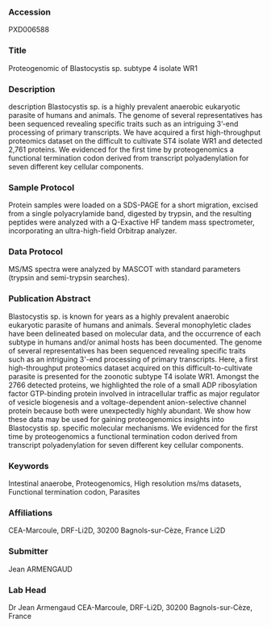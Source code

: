 ### Accession
PXD006588

### Title
Proteogenomic of Blastocystis sp. subtype 4 isolate WR1

### Description
description Blastocystis sp. is a highly prevalent anaerobic eukaryotic parasite of humans and animals. The genome of several representatives has been sequenced revealing specific traits such as an intriguing 3’-end processing of primary transcripts. We have acquired a first high-throughput proteomics dataset on the difficult to cultivate ST4 isolate WR1 and detected 2,761 proteins. We evidenced for the first time by proteogenomics a functional termination codon derived from transcript polyadenylation for seven different key cellular components.

### Sample Protocol
Protein samples were loaded on a SDS-PAGE for a short migration, excised from a single polyacrylamide band, digested by trypsin, and the resulting peptides were analyzed with a Q-Exactive HF tandem mass spectrometer, incorporating an ultra-high-field Orbitrap analyzer.

### Data Protocol
MS/MS spectra were analyzed by MASCOT with standard parameters (trypsin and semi-trypsin searches).

### Publication Abstract
Blastocystis sp. is known for years as a highly prevalent anaerobic eukaryotic parasite of humans and animals. Several monophyletic clades have been delineated based on molecular data, and the occurrence of each subtype in humans and/or animal hosts has been documented. The genome of several representatives has been sequenced revealing specific traits such as an intriguing 3'-end processing of primary transcripts. Here, a first high-throughput proteomics dataset acquired on this difficult-to-cultivate parasite is presented for the zoonotic subtype T4 isolate WR1. Amongst the 2766 detected proteins, we highlighted the role of a small ADP ribosylation factor GTP-binding protein involved in intracellular traffic as major regulator of vesicle biogenesis and a voltage-dependent anion-selective channel protein because both were unexpectedly highly abundant. We show how these data may be used for gaining proteogenomics insights into Blastocystis sp. specific molecular mechanisms. We evidenced for the first time by proteogenomics a functional termination codon derived from transcript polyadenylation for seven different key cellular components.

### Keywords
Intestinal anaerobe, Proteogenomics, High resolution ms/ms datasets, Functional termination codon, Parasites

### Affiliations
CEA-Marcoule, DRF-Li2D, 30200 Bagnols-sur-Cèze, France
Li2D

### Submitter
Jean ARMENGAUD

### Lab Head
Dr Jean Armengaud
CEA-Marcoule, DRF-Li2D, 30200 Bagnols-sur-Cèze, France


